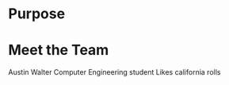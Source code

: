 # Purpose

# Meet the Team
  Austin Walter
    Computer Engineering student
    Likes california rolls
